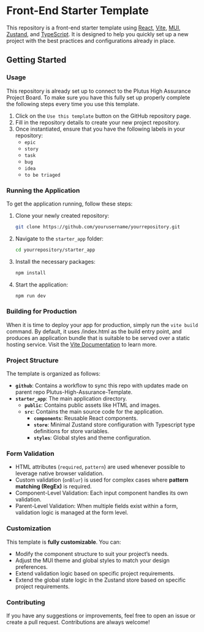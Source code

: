 # Front-End Starter Template

This repository is a front-end starter template using [React](https://react.dev/), [Vite](https://vite.dev/), [MUI](https://mui.com/material-ui/?srsltid=AfmBOor8atqstNDKO2OzksylVmtqlECvFemwfAsohhkekSWlAHXt_56b), [Zustand](https://zustand.docs.pmnd.rs/getting-started/introduction), and [TypeScript](https://www.typescriptlang.org/). It is designed to help you quickly set up a new project with the best practices and configurations already in place.

## Getting Started

### Usage 
This repository is already set up to connect to the Plutus High Assurance Project Board. To make sure you have this fully set up properly complete the following steps every time you use this template. 

1. Click on the `Use this template` button on the GitHub repository page.
2. Fill in the repository details to create your new project repository.
3. Once instantiated, ensure that you have the following labels in your repository:
    - `epic`
    - `story`
    - `task`
    - `bug`
    - `idea`
    - `to be triaged`

### Running the Application

To get the application running, follow these steps:

1. Clone your newly created repository:
    ```bash
    git clone https://github.com/yourusername/yourrepository.git
    ```

2. Navigate to the `starter_app` folder:
    ```bash
    cd yourrepository/starter_app
    ```

3. Install the necessary packages:
    ```bash
    npm install
    ```

4. Start the application:
    ```bash
    npm run dev
    ```

### Building for Production
When it is time to deploy your app for production, simply run the `vite build` command. By default, it uses <root>/index.html as the build entry point, and produces an application bundle that is suitable to be served over a static hosting service. Visit the [Vite Documentation](https://vite.dev/guide/build.html) to learn more.

### Project Structure

The template is organized as follows:

- **`github`**: Contains a workflow to sync this repo with updates made on parent repo Plutus-High-Assurance-Template.
- **`starter_app`**: The main application directory.
    - **`public`**: Contains public assets like HTML and images.
    - **`src`**: Contains the main source code for the application.
        - **`components`**: Reusable React components.
        - **`store`**: Minimal Zustand store configuration with Typescript type definitions for store variables.
        - **`styles`**: Global styles and theme configuration.
    
### Form Validation 

- HTML attributes (`required`, `pattern`) are used whenever possible to leverage native browser validation.
- Custom validation (`onBlur`) is used for complex cases where **pattern matching (RegEx)** is required.
- Component-Level Validation: Each input component handles its own validation.
- Parent-Level Validation: When multiple fields exist within a form, validation logic is managed at the form level.

### Customization

This template is **fully customizable**. You can:

- Modify the component structure to suit your project’s needs.
- Adjust the MUI theme and global styles to match your design preferences.
- Extend validation logic based on specific project requirements.
- Extend the global state logic in the Zustand store based on specific project requirements.

### Contributing

If you have any suggestions or improvements, feel free to open an issue or create a pull request. Contributions are always welcome!

